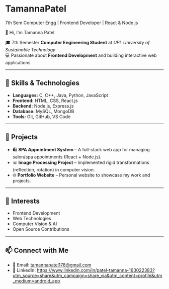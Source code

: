 # TamannaPatel
7th Sem Computer Engg | Frontend Developer | React &amp; Node.js         

👋 Hi, I'm Tamanna Patel  

🎓 7th Semester **Computer Engineering Student** at *UPL University of Sustainable Technology*  
💻 Passionate about **Frontend Development** and building interactive web applications  

---

## 🔧 Skills & Technologies  
- **Languages:** C, C++, Java, Python, JavaScript  
- **Frontend:** HTML, CSS, React.js  
- **Backend:** Node.js, Express.js  
- **Database:** MySQL, MongoDB  
- **Tools:** Git, GitHub, VS Code  

---

## 📌 Projects  
- 🛍️ **SPA Appointment System** – A full-stack web app for managing salon/spa appointments (React + Node.js).  
- 📊 **Image Processing Project** – Implemented rigid transformations (reflection, rotation) in computer vision.  
- 🌐 **Portfolio Website** – Personal website to showcase my work and projects.  

---

## 🎯 Interests  
- Frontend Development  
- Web Technologies  
- Computer Vision & AI  
- Open Source Contributions  

---

## 📫 Connect with Me  
- 📧 Email: tamannapatel178@gmail.com  
- 💼 LinkedIn:   https://www.linkedin.com/in/patel-tamanna-163022383?utm_source=share&utm_campaign=share_via&utm_content=profile&utm_medium=android_app